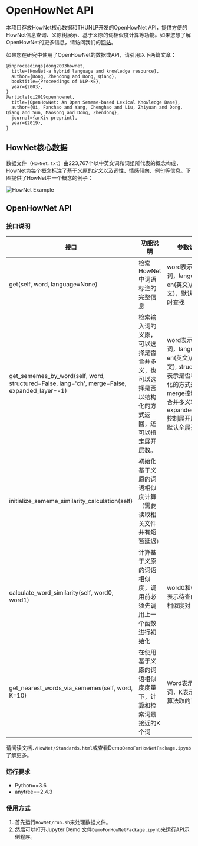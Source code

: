 # OpenHowNet API

本项目存放HowNet核心数据和THUNLP开发的OpenHowNet API，提供方便的HowNet信息查询、义原树展示、基于义原的词相似度计算等功能。如果您想了解OpenHowNet的更多信息，请访问我们的[网站](https://openhownet.thunlp.org)。

如果您在研究中使用了OpenHowNet的数据或API，请引用以下两篇文章：

	@inproceedings{dong2003hownet,
	  title={HowNet-a hybrid language and knowledge resource},
	  author={Dong, Zhendong and Dong, Qiang},
	  booktitle={Proceedings of NLP-KE},
	  year={2003},
	}
	@article{qi2019openhownet,
	  title={OpenHowNet: An Open Sememe-based Lexical Knowledge Base},
	  author={Qi, Fanchao and Yang, Chenghao and Liu, Zhiyuan and Dong, Qiang and Sun, Maosong and Dong, Zhendong},
	  journal={arXiv preprint},
	  year={2019},
	}
	  
## HowNet核心数据
数据文件（`HowNet.txt`）由223,767个以中英文词和词组所代表的概念构成，HowNet为每个概念标注了基于义原的定义以及词性、情感倾向、例句等信息。下图提供了HowNet中一个概念的例子：

![HowNet Example](hownet-example.png)

## OpenHowNet API

### 接口说明

|接口|功能说明|参数说明|
|---|-------|-------|
get(self, word, language=None)|检索HowNet中词语标注的完整信息|word表示待查词，language为en(英文)/ch(中文)，默认双语同时查找
get\_sememes\_by\_word(self, word, structured=False, lang='ch', merge=False, expanded_layer=-1)|检索输入词的义原，可以选择是否合并多义，也可以选择是否以结构化的方式返回，还可以指定展开层数。|word表示待查词，language为en(英文)/ch(中文), structured表示是否以结构化的方式返回，merge控制是否合并多义项，expanded_layer控制展开层数，默认全展开。
initialize\_sememe\_similarity\_calculation(self)|初始化基于义原的词语相似度计算（需要读取相关文件并有短暂延迟）|
calculate\_word\_similarity(self, word0, word1)|计算基于义原的词语相似度，调用前必须先调用上一个函数进行初始化|word0和word1表示待查的词语相似度对
get\_nearest\_words\_via\_sememes(self, word, K=10)|在使用基于义原的词语相似度度量下，计算和检索词最接近的K个词|Word表示检索词，K表示K近邻算法取的Top-K

请阅读文档`./HowNet/Standards.html`或查看Demo`DemoForHowNetPackage.ipynb`了解更多。

### 运行要求
* Python==3.6
* anytree==2.4.3

### 使用方式
1. 首先运行`HowNet/run.sh`来处理数据文件。
2. 然后可以打开Jupyter Demo 文件`DemoForHowNetPackage.ipynb`来运行API示例程序。
